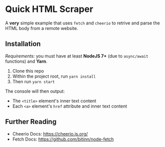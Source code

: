 # Quick HTML Scraper
A **very** simple example that uses `fetch` and `cheerio` to retrive and parse the HTML body from a remote website.

## Installation
_Requirements:_ you must have at least __NodeJS 7+__ (due to `async/await` functions) and __Yarn__.

1. Clone this repo
2. Within the project root, run `yarn install`
3. Then run `yarn start`

The console will then output:
- The `<title>` element's inner text content
- Each `<a>` element's `href` attribute and inner text content

## Further Reading
- Cheerio Docs: https://cheerio.js.org/
- Fetch Docs: https://github.com/bitinn/node-fetch
